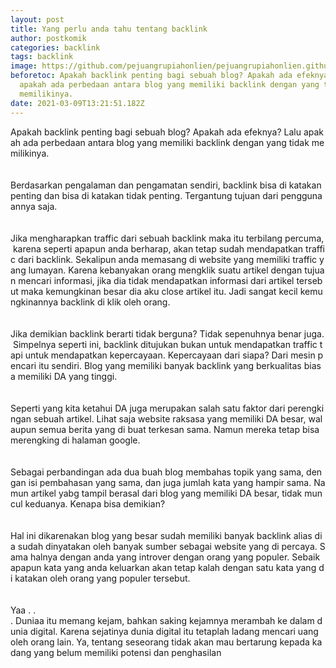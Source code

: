 ```yaml
---
layout: post
title: Yang perlu anda tahu tentang backlink
author: postkomik
categories: backlink
tags: backlink
image: https://github.com/pejuangrupiahonlien/pejuangrupiahonlien.github.io/blob/main/assets/images/10.jpg?raw=true
beforetoc: Apakah backlink penting bagi sebuah blog? Apakah ada efeknya? Lalu
  apakah ada perbedaan antara blog yang memiliki backlink dengan yang tidak
  memilikinya.
date: 2021-03-09T13:21:51.182Z
---
```

Apakah backlink penting bagi sebuah blog? Apakah ada efeknya? Lalu apakah ada perbedaan antara blog yang memiliki backlink dengan yang tidak memilikinya.\
\
\
Berdasarkan pengalaman dan pengamatan sendiri, backlink bisa di katakan penting dan bisa di katakan tidak penting. Tergantung tujuan dari penggunaannya saja.\
\
\
Jika mengharapkan traffic dari sebuah backlink maka itu terbilang percuma, karena seperti apapun anda berharap, akan tetap sudah mendapatkan traffic dari backlink. Sekalipun anda memasang di website yang memiliki traffic yang lumayan. Karena kebanyakan orang mengklik suatu artikel dengan tujuan mencari informasi, jika dia tidak mendapatkan informasi dari artikel tersebut maka kemungkinan besar dia aku close artikel itu. Jadi sangat kecil kemungkinannya backlink di klik oleh orang.\
\
\
Jika demikian backlink berarti tidak berguna? Tidak sepenuhnya benar juga. Simpelnya seperti ini, backlink ditujukan bukan untuk mendapatkan traffic tapi untuk mendapatkan kepercayaan. Kepercayaan dari siapa? Dari mesin pencari itu sendiri. Blog yang memiliki banyak backlink yang berkualitas biasa memiliki DA yang tinggi.\
\
\
Seperti yang kita ketahui DA juga merupakan salah satu faktor dari perengkingan sebuah artikel. Lihat saja website raksasa yang memiliki DA besar, walaupun semua berita yang di buat terkesan sama. Namun mereka tetap bisa merengking di halaman google.\
\
\
Sebagai perbandingan ada dua buah blog membahas topik yang sama, dengan isi pembahasan yang sama, dan juga jumlah kata yang hampir sama. Namun artikel yabg tampil berasal dari blog yang memiliki DA besar, tidak muncul keduanya. Kenapa bisa demikian?\
\
\
Hal ini dikarenakan blog yang besar sudah memiliki banyak backlink alias dia sudah dinyatakan oleh banyak sumber sebagai website yang di percaya. Sama halnya dengan anda yang introver dengan orang yang populer. Sebaik apapun kata yang anda keluarkan akan tetap kalah dengan satu kata yang di katakan oleh orang yang populer tersebut.\
\
\
Yaa . . . Duniaa itu memang kejam, bahkan saking kejamnya merambah ke dalam dunia digital. Karena sejatinya dunia digital itu tetaplah ladang mencari uang oleh orang lain. Ya, tentang seseorang tidak akan mau bertarung kepada kadang yang belum memiliki potensi dan penghasilan
